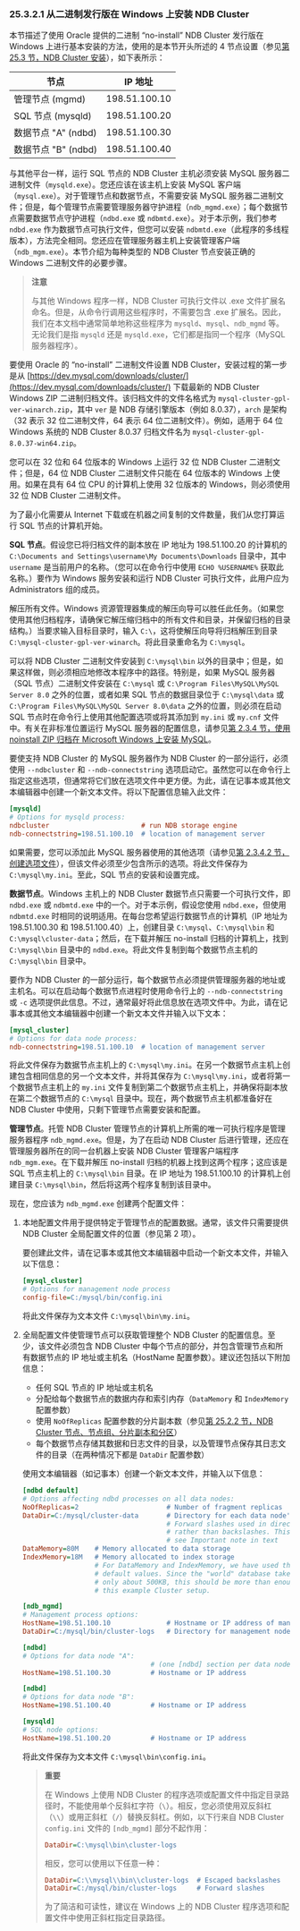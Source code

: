 ### 25.3.2.1 从二进制发行版在 Windows 上安装 NDB Cluster

本节描述了使用 Oracle 提供的二进制 “no-install” NDB Cluster 发行版在 Windows 上进行基本安装的方法，使用的是本节开头所述的 4 节点设置（参见[第 25.3 节，NDB Cluster 安装](../ndb-cluster-installation.html)），如下表所示：

| 节点                | IP 地址       |
| ------------------- | ------------- |
| 管理节点 (mgmd)     | 198.51.100.10 |
| SQL 节点 (mysqld)   | 198.51.100.20 |
| 数据节点 "A" (ndbd) | 198.51.100.30 |
| 数据节点 "B" (ndbd) | 198.51.100.40 |

与其他平台一样，运行 SQL 节点的 NDB Cluster 主机必须安装 MySQL 服务器二进制文件（`mysqld.exe`）。您还应该在该主机上安装 MySQL 客户端（`mysql.exe`）。对于管理节点和数据节点，不需要安装 MySQL 服务器二进制文件；但是，每个管理节点需要管理服务器守护进程（`ndb_mgmd.exe`）；每个数据节点需要数据节点守护进程（`ndbd.exe` 或 `ndbmtd.exe`）。对于本示例，我们参考 `ndbd.exe` 作为数据节点可执行文件，但您可以安装 `ndbmtd.exe`（此程序的多线程版本），方法完全相同。您还应在管理服务器主机上安装管理客户端（`ndb_mgm.exe`）。本节介绍为每种类型的 NDB Cluster 节点安装正确的 Windows 二进制文件的必要步骤。

> **注意**
>
> 与其他 Windows 程序一样，NDB Cluster 可执行文件以 .exe 文件扩展名命名。但是，从命令行调用这些程序时，不需要包含 .exe 扩展名。因此，我们在本文档中通常简单地称这些程序为 `mysqld`、`mysql`、`ndb_mgmd` 等。无论我们是指 `mysqld` 还是 `mysqld.exe`，它们都是指同一个程序（MySQL 服务器程序）。

要使用 Oracle 的 “no-install” 二进制文件设置 NDB Cluster，安装过程的第一步是从 [https://dev.mysql.com/downloads/cluster/](https://dev.mysql.com/downloads/cluster/) 下载最新的 NDB Cluster Windows ZIP 二进制归档文件。该归档文件的文件名格式为 `mysql-cluster-gpl-ver-winarch.zip`，其中 `ver` 是 NDB 存储引擎版本（例如 8.0.37），`arch` 是架构（32 表示 32 位二进制文件，64 表示 64 位二进制文件）。例如，适用于 64 位 Windows 系统的 NDB Cluster 8.0.37 归档文件名为 `mysql-cluster-gpl-8.0.37-win64.zip`。

您可以在 32 位和 64 位版本的 Windows 上运行 32 位 NDB Cluster 二进制文件；但是，64 位 NDB Cluster 二进制文件只能在 64 位版本的 Windows 上使用。如果在具有 64 位 CPU 的计算机上使用 32 位版本的 Windows，则必须使用 32 位 NDB Cluster 二进制文件。

为了最小化需要从 Internet 下载或在机器之间复制的文件数量，我们从您打算运行 SQL 节点的计算机开始。

**SQL 节点**。假设您已将归档文件的副本放在 IP 地址为 198.51.100.20 的计算机的 `C:\Documents and Settings\username\My Documents\Downloads` 目录中，其中 `username` 是当前用户的名称。（您可以在命令行中使用 `ECHO %USERNAME%` 获取此名称。）要作为 Windows 服务安装和运行 NDB Cluster 可执行文件，此用户应为 Administrators 组的成员。

解压所有文件。Windows 资源管理器集成的解压向导可以胜任此任务。（如果您使用其他归档程序，请确保它解压缩归档中的所有文件和目录，并保留归档的目录结构。）当要求输入目标目录时，输入 `C:\`，这将使解压向导将归档解压到目录 `C:\mysql-cluster-gpl-ver-winarch`。将此目录重命名为 `C:\mysql`。

可以将 NDB Cluster 二进制文件安装到 `C:\mysql\bin` 以外的目录中；但是，如果这样做，则必须相应地修改本程序中的路径。特别是，如果 MySQL 服务器（SQL 节点）二进制文件安装在 `C:\mysql` 或 `C:\Program Files\MySQL\MySQL Server 8.0` 之外的位置，或者如果 SQL 节点的数据目录位于 `C:\mysql\data` 或 `C:\Program Files\MySQL\MySQL Server 8.0\data` 之外的位置，则必须在启动 SQL 节点时在命令行上使用其他配置选项或将其添加到 `my.ini` 或 `my.cnf` 文件中。有关在非标准位置运行 MySQL 服务器的配置信息，请参见[第 2.3.4 节，使用 noinstall ZIP 归档在 Microsoft Windows 上安装 MySQL](../installation/noinstall-zip.html)。

要使支持 NDB Cluster 的 MySQL 服务器作为 NDB Cluster 的一部分运行，必须使用 `--ndbcluster` 和 `--ndb-connectstring` 选项启动它。虽然您可以在命令行上指定这些选项，但通常将它们放在选项文件中更方便。为此，请在记事本或其他文本编辑器中创建一个新文本文件。将以下配置信息输入此文件：

```ini
[mysqld]
# Options for mysqld process:
ndbcluster                       # run NDB storage engine
ndb-connectstring=198.51.100.10  # location of management server
```

如果需要，您可以添加此 MySQL 服务器使用的其他选项（请参见[第 2.3.4.2 节，创建选项文件](../installation/noinstall-zip.html#option-file)），但该文件必须至少包含所示的选项。将此文件保存为 `C:\mysql\my.ini`。至此，SQL 节点的安装和设置完成。

**数据节点**。Windows 主机上的 NDB Cluster 数据节点只需要一个可执行文件，即 `ndbd.exe` 或 `ndbmtd.exe` 中的一个。对于本示例，假设您使用 `ndbd.exe`，但使用 `ndbmtd.exe` 时相同的说明适用。在每台您希望运行数据节点的计算机（IP 地址为 198.51.100.30 和 198.51.100.40）上，创建目录 `C:\mysql`、`C:\mysql\bin` 和 `C:\mysql\cluster-data`；然后，在下载并解压 no-install 归档的计算机上，找到 `C:\mysql\bin` 目录中的 `ndbd.exe`。将此文件复制到每个数据节点主机的 `C:\mysql\bin` 目录中。

要作为 NDB Cluster 的一部分运行，每个数据节点必须提供管理服务器的地址或主机名。可以在启动每个数据节点进程时使用命令行上的 `--ndb-connectstring` 或 `-c` 选项提供此信息。不过，通常最好将此信息放在选项文件中。为此，请在记事本或其他文本编辑器中创建一个新文本文件并输入以下文本：

```ini
[mysql_cluster]
# Options for data node process:
ndb-connectstring=198.51.100.10  # location of management server
```

将此文件保存为数据节点主机上的 `C:\mysql\my.ini`。在另一个数据节点主机上创建包含相同信息的另一个文本文件，并将其保存为 `C:\mysql\my.ini`，或者将第一个数据节点主机上的 `my.ini` 文件复制到第二个数据节点主机上，并确保将副本放在第二个数据节点的 `C:\mysql` 目录中。现在，两个数据节点主机都准备好在 NDB Cluster 中使用，只剩下管理节点需要安装和配置。

**管理节点**。托管 NDB Cluster 管理节点的计算机上所需的唯一可执行程序是管理服务器程序 `ndb_mgmd.exe`。但是，为了在启动 NDB Cluster 后进行管理，还应在管理服务器所在的同一台机器上安装 NDB Cluster 管理客户端程序 `ndb_mgm.exe`。在下载并解压 no-install 归档的机器上找到这两个程序；这应该是 SQL 节点主机上的 `C:\mysql\bin` 目录。在 IP 地址为 198.51.100.10 的计算机上创建目录 `C:\mysql\bin`，然后将这两个程序复制到该目录中。

现在，您应该为 `ndb_mgmd.exe` 创建两个配置文件：

1. 本地配置文件用于提供特定于管理节点的配置数据。通常，该文件只需要提供 NDB Cluster 全局配置文件的位置（参见第 2 项）。
   
   要创建此文件，请在记事本或其他文本编辑器中启动一个新文本文件，并输入以下信息：
   
    ```ini
    [mysql_cluster]
    # Options for management node process
    config-file=C:/mysql/bin/config.ini
    ```
   
    将此文件保存为文本文件 `C:\mysql\bin\my.ini`。
   
2. 全局配置文件使管理节点可以获取管理整个 NDB Cluster 的配置信息。至少，该文件必须包含 NDB Cluster 中每个节点的部分，并包含管理节点和所有数据节点的 IP 地址或主机名（HostName 配置参数）。建议还包括以下附加信息：
   
   - 任何 SQL 节点的 IP 地址或主机名
   - 分配给每个数据节点的数据内存和索引内存（`DataMemory` 和 `IndexMemory` 配置参数）
   - 使用 `NoOfReplicas` 配置参数的分片副本数（参见[第 25.2.2 节，NDB Cluster 节点、节点组、分片副本和分区](../ndb-cluster-nodes.html)）
   - 每个数据节点存储其数据和日志文件的目录，以及管理节点保存其日志文件的目录（在两种情况下都是 `DataDir` 配置参数）
   
   使用文本编辑器（如记事本）创建一个新文本文件，并输入以下信息：
   
    ```ini
    [ndbd default]
    # Options affecting ndbd processes on all data nodes:
    NoOfReplicas=2                      # Number of fragment replicas
    DataDir=C:/mysql/cluster-data       # Directory for each data node's data files
                                        # Forward slashes used in directory path,
                                        # rather than backslashes. This is correct;
                                        # see Important note in text
    DataMemory=80M    # Memory allocated to data storage
    IndexMemory=18M   # Memory allocated to index storage
                      # For DataMemory and IndexMemory, we have used the
                      # default values. Since the "world" database takes up
                      # only about 500KB, this should be more than enough for
                      # this example Cluster setup.
   
    [ndb_mgmd]
    # Management process options:
    HostName=198.51.100.10              # Hostname or IP address of management node
    DataDir=C:/mysql/bin/cluster-logs   # Directory for management node log files
   
    [ndbd]
    # Options for data node "A":
                                    # (one [ndbd] section per data node)
    HostName=198.51.100.30          # Hostname or IP address
   
    [ndbd]
    # Options for data node "B":
    HostName=198.51.100.40          # Hostname or IP address
   
    [mysqld]
    # SQL node options:
    HostName=198.51.100.20          # Hostname or IP address
    ```
   
    将此文件保存为文本文件 `C:\mysql\bin\config.ini`。

   > **重要**
   >
   > 在 Windows 上使用 NDB Cluster 的程序选项或配置文件中指定目录路径时，不能使用单个反斜杠字符（`\`）。相反，您必须使用双反斜杠（`\\`）或用正斜杠（`/`）替换反斜杠。例如，以下行来自 NDB Cluster `config.ini` 文件的 `[ndb_mgmd]` 部分不起作用：
   >
   >  ```ini
   >  DataDir=C:\mysql\bin\cluster-logs
   >  ```
   >
   >  相反，您可以使用以下任意一种：
   >
   >  ```ini
   >  DataDir=C:\\mysql\\bin\\cluster-logs  # Escaped backslashes
   >  DataDir=C:/mysql/bin/cluster-logs     # Forward slashes
   >  ```
   >
   >  为了简洁和可读性，建议在 Windows 上的 NDB Cluster 程序选项和配置文件中使用正斜杠指定目录路径。